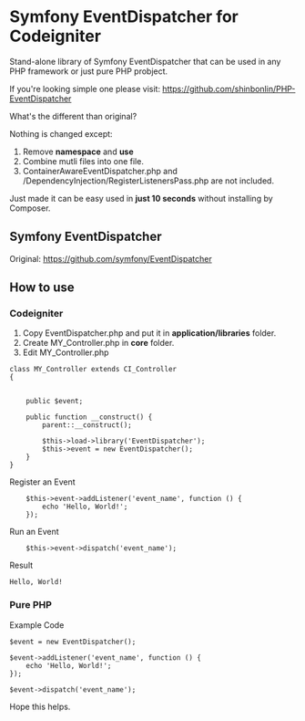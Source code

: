 # Symfony EventDispatcher for Codeigniter

Stand-alone library of Symfony EventDispatcher that can be used in any PHP framework or just pure PHP probject.

If you're looking simple one please visit:
https://github.com/shinbonlin/PHP-EventDispatcher

What's the different than original?

Nothing is changed except:

1. Remove **namespace** and **use**
2. Combine mutli files into one file.
3. ContainerAwareEventDispatcher.php and /DependencyInjection/RegisterListenersPass.php are not included.

Just made it can be easy used in **just 10 seconds** without installing by Composer.

## Symfony EventDispatcher

Original: https://github.com/symfony/EventDispatcher

## How to use

### Codeigniter 

1. Copy EventDispatcher.php and put it in **application/libraries** folder.
2. Create MY_Controller.php in **core** folder.
3. Edit MY_Controller.php

```
class MY_Controller extends CI_Controller
{


    public $event;

	public function __construct() {
        parent::__construct();

		$this->load->library('EventDispatcher');
		$this->event = new EventDispatcher();
    }
}
```

Register an Event

```
    $this->event->addListener('event_name', function () {
        echo 'Hello, World!';
    });
```

Run an Event

```
    $this->event->dispatch('event_name');
```

Result
```
Hello, World!
```

### Pure PHP

Example Code

```
$event = new EventDispatcher();

$event->addListener('event_name', function () {
    echo 'Hello, World!';
});

$event->dispatch('event_name');
```

Hope this helps.
